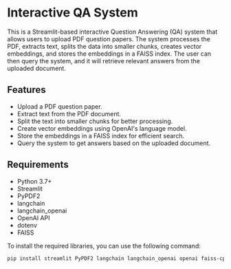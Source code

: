 

# Interactive QA System

This is a Streamlit-based interactive Question Answering (QA) system that allows users to upload PDF question papers. The system processes the PDF, extracts text, splits the data into smaller chunks, creates vector embeddings, and stores the embeddings in a FAISS index. The user can then query the system, and it will retrieve relevant answers from the uploaded document.

## Features

- Upload a PDF question paper.
- Extract text from the PDF document.
- Split the text into smaller chunks for better processing.
- Create vector embeddings using OpenAI's language model.
- Store the embeddings in a FAISS index for efficient search.
- Query the system to get answers based on the uploaded document.

## Requirements

- Python 3.7+
- Streamlit
- PyPDF2
- langchain
- langchain_openai
- OpenAI API
- dotenv
- FAISS

To install the required libraries, you can use the following command:

```bash
pip install streamlit PyPDF2 langchain langchain_openai openai faiss-cpu dotenv


